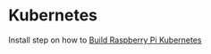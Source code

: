 # Kubernetes
Install step on how to
[Build Raspberry Pi Kubernetes](https://github.com/palacita135/Kubernetes/blob/main/Build%20Raspberry%20Pi%20Kubernetes)
